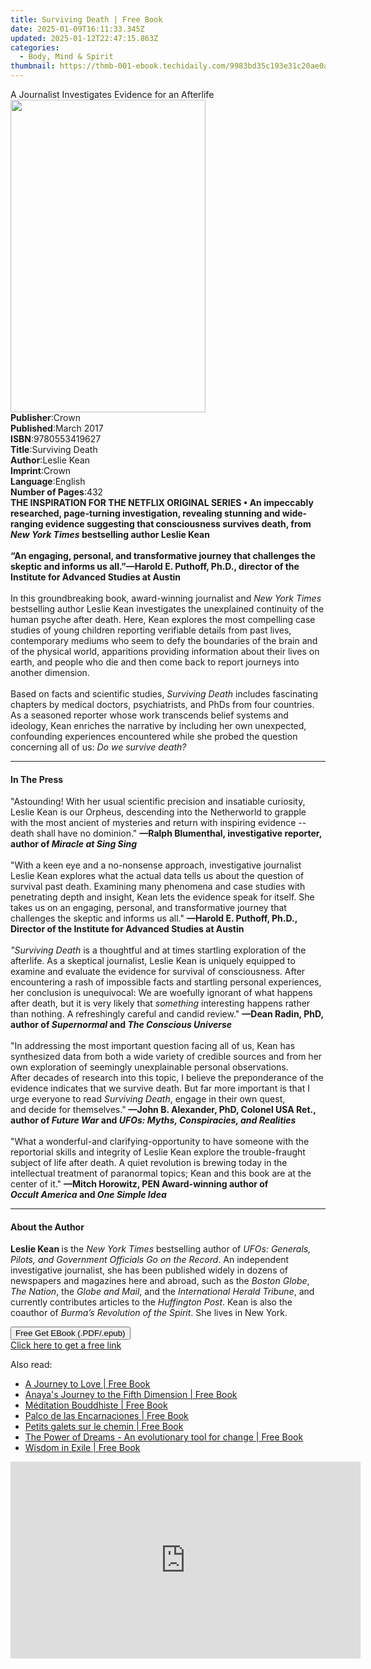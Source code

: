 ```yaml
---
title: Surviving Death | Free Book
date: 2025-01-09T16:11:33.345Z
updated: 2025-01-12T22:47:15.863Z
categories:
  - Body, Mind & Spirit
thumbnail: https://thmb-001-ebook.techidaily.com/9983bd35c193e31c20ae0a77f4b1aea523d425ab3a7af8d78dfad4feb6eac953.jpg
---
```

<main id="book-container">
  <div class="flex flex-col">
    <div class="book-brief flex-1 py-6 px-4 sm:p-6 md:py-10 md:px-8">
      <!-- brief-->
      <div class="book-brief-main">
        A Journalist Investigates Evidence for an Afterlife
      </div>
    </div>
    <div
      class="book-meta-info flex-1 grid gap-4 col-start-1 col-end-3 row-start-1 sm:mb-6 sm:grid-cols-4 lg:gap-6 lg:col-start-2 lg:row-end-6 lg:row-span-6 lg:mb-0"
    >
      <div
        class="book-meta-info-left place-content-center mt-4 p-4 text-sm leading-6 col-start-2 col-span-2 dark:text-slate-400"
      >
        <img
          class="w-full h-500 object-cover rounded-lg sm:h-255 sm:col-span-2 lg:col-span-full"
          src="https://img-001-ebook.techidaily.com/0407363b607efe387380997504a7d4dbf8e545fbc0f8b4f189803dfcd8ec5c11.jpg"
          alt=""
          width="312"
          height="500"
        />
      </div>
      <div
        class="book-meta-info-right mt-2 col-start-1 row-start-2 col-span-3 self-center"
      >
        <!-- meta data  -->
        <div class="flex flex-col px-4 md:px-8">
          <div class="flex-1">
            <strong>Publisher</strong>:<span class="px-2">Crown</span>
          </div>
          <div class="flex-1">
            <strong>Published</strong>:<span class="px-2">March 2017</span>
          </div>
          <div class="flex-1">
            <strong>ISBN</strong>:<span class="px-2">9780553419627</span>
          </div>
          <div class="flex-1">
            <strong>Title</strong>:<span class="px-2">Surviving Death</span>
          </div>
          <div class="flex-1">
            <strong>Author</strong>:<span class="px-2">Leslie Kean</span>
          </div>
          <div class="flex-1">
            <strong>Imprint</strong>:<span class="px-2">Crown</span>
          </div>
          <div class="flex-1">
            <strong>Language</strong>:<span class="px-2">English</span>
          </div>
          <div class="flex-1">
            <strong>Number of Pages</strong>:<span class="px-2">432</span>
          </div>
        </div>
      </div>
    </div>
    <div class="book-description flex-1 py-6 px-4 sm:p-6 md:py-10 md:px-8">
      <div class="book-description-main">
        <div accordion-content="" id="description">
          <b
            >THE INSPIRATION FOR THE&nbsp;NETFLIX ORIGINAL SERIES • An
            impeccably researched, page-turning investigation, revealing
            stunning and wide-ranging evidence suggesting that consciousness
            survives death, from <i>New York Times</i> bestselling author Leslie
            Kean</b
          ><br /><b>&nbsp;</b><br /><b
            >“An engaging, personal, and transformative journey that challenges
            the skeptic and informs us all.”—Harold E. Puthoff, Ph.D., director
            of the Institute for Advanced Studies at Austin</b
          ><br /><b>&nbsp;</b><br />In this groundbreaking book, award-winning
          journalist and <i>New York Times</i> bestselling author Leslie Kean
          investigates the unexplained continuity of the human psyche after
          death. Here, Kean explores the most compelling case studies of young
          children reporting verifiable details from past lives, contemporary
          mediums who seem to defy the boundaries of the brain and of the
          physical world, apparitions providing information about their lives on
          earth, and people who die and then come back to report journeys into
          another dimension.<br />&nbsp;<br />Based on facts and scientific
          studies,&nbsp;<i>Surviving Death</i>&nbsp;includes fascinating
          chapters by medical doctors, psychiatrists, and PhDs from four
          countries. As a seasoned reporter whose work transcends belief systems
          and ideology, Kean enriches the narrative by including her own
          unexpected, confounding experiences encountered while she probed the
          question concerning all of us:&nbsp;<i>Do we survive death?</i>
        </div>
        <div class="accordion-fader"></div>
      </div>
    </div>
    <div class="book-excerpts flex-1 py-6 px-4 sm:p-6 md:py-10 md:px-8">
      <!-- excerpts-->
      <div class="book-excerpts-main">
        <hr />
        <h4 class="placeholder placeholder-heading">
          <span>In The Press</span>
        </h4>
        <p>
          "Astounding! With her usual scientific precision and insatiable
          curiosity, Leslie Kean is our Orpheus, descending into the Netherworld
          to grapple with the most ancient&nbsp;of mysteries&nbsp;and return
          with inspiring evidence -- death shall have no dominion."
          <b>—Ralph Blumenthal, investigative reporter, author of&nbsp;</b
          ><i
            ><b><i>Miracle at Sing Sing</i></b
            ><br /></i
          ><br />"With a keen eye and a no-nonsense approach, investigative
          journalist Leslie Kean explores what the actual data tells us about
          the question of survival past death. Examining many phenomena and case
          studies with penetrating depth and insight, Kean lets the evidence
          speak for itself. She takes us on an engaging, personal, and
          transformative journey that challenges the skeptic and informs us
          all."&nbsp;<b
            >—Harold E. Puthoff, Ph.D., Director of the Institute for Advanced
            Studies at Austin</b
          ><i><br /><br />"Surviving Death&nbsp;</i>is a&nbsp;thoughtful and at
          times startling exploration of the afterlife.&nbsp;As a skeptical
          journalist, Leslie Kean is uniquely equipped to examine and evaluate
          the evidence for survival of consciousness. After encountering a rash
          of impossible facts and startling personal experiences, her conclusion
          is&nbsp;unequivocal: We are woefully ignorant of what happens after
          death, but it is very likely
          that&nbsp;<i>something</i>&nbsp;interesting<i>&nbsp;</i>happens rather
          than nothing. A refreshingly careful and candid review."&nbsp;<b
            >—Dean Radin, PhD, author
            of&nbsp;<i>Supernormal</i>&nbsp;and&nbsp;<i
              >The Conscious Universe</i
            ></b
          ><br /><br />"In addressing the most important question facing all of
          us, Kean has synthesized data from both a wide variety of credible
          sources and from her own exploration of seemingly unexplainable
          personal observations. After&nbsp;decades of research into this topic,
          I believe the preponderance of the evidence indicates that we survive
          death. But far more important is that I urge everyone to read&nbsp;<i
            >Surviving Death</i
          >, engage in their own quest, and&nbsp;decide for themselves."
          <b
            >—John B. Alexander, PhD, Colonel USA Ret., author of&nbsp;<i
              >Future War </i
            >and&nbsp;<i>UFOs: Myths, Conspiracies, and Realities</i></b
          ><br /><br />"What a wonderful-and clarifying-opportunity to have
          someone with the reportorial skills and integrity of Leslie Kean
          explore the trouble-fraught subject of life after death. A
          quiet&nbsp;revolution is brewing today in the intellectual treatment
          of paranormal topics; Kean and this book are at the center of it."
          <b
            >—Mitch Horowitz, PEN Award-winning author of
            <i>Occult&nbsp;America </i>and <i>One Simple Idea</i></b
          >
        </p>
      </div>
    </div>
    <div class="book-about-author flex-1 py-6 px-4 sm:p-6 md:py-10 md:px-8">
      <!-- about author-->
      <div class="book-main-author-main">
        <hr />
        <h4 class="placeholder placeholder-heading">
          <span>About the Author</span>
        </h4>
        <p>
          <b>Leslie Kean&nbsp;</b>is the <i>New York Times </i>bestselling
          author of
          <i
            >UFOs: Generals, Pilots, and Government Officials Go on the
            Record</i
          >. An independent investigative journalist, she has been published
          widely in dozens of newspapers and magazines here and abroad, such as
          the <i>Boston Globe</i>, <i>The Nation</i>, the <i>Globe and Mail</i>,
          and the <i>International Herald Tribune</i>, and currently contributes
          articles to the <i>Huffington Post</i>. Kean is also the coauthor of
          <i>Burma’s Revolution of the Spirit</i>. She lives in New York.
        </p>
      </div>
    </div>
    <div class="book-free-get flex-1 py-6 px-4 sm:p-6 md:py-10 md:px-8">
      <button
        id="btn-free-get"
        class="bg-blue-500 hover:bg-blue-700 text-white font-bold py-2 px-4 rounded"
      >
        Free Get EBook (.PDF/.epub)
      </button>
      <div id="countdown-display" class="px-2 text-lg mt-2"></div>
      <a
        id="free-link"
        class="hidden bg-blue-500 hover:bg-blue-700 text-white font-bold py-2 px-4 rounded"
        href="https://www.ebooks.com/en-us/book/2608950/surviving-death/leslie-kean/"
        target="_blank"
        >Click here to get a free link</a
      >
    </div>
    <script>
      let countdownTime = 0;
      let countdownInterval = null;
      document
        .getElementById('btn-free-get')
        .addEventListener('click', startCountdown);
      function startCountdown() {
        countdownTime = new Date().getTime() + 60000 * 3;
        countdownInterval = setInterval(updateCountdown, 1000);
        document.getElementById('btn-free-get').disabled = true;
        document
          .getElementById('btn-free-get')
          .classList.add('bg-gray-500', 'cursor-not-allowed');
      }
      function updateCountdown() {
        let currentTime = new Date().getTime();
        let timeLeft = countdownTime - currentTime;
        let secondsLeft = Math.floor(timeLeft / 1000);
        document.getElementById('countdown-display').innerHTML =
          `Remaining time: ${secondsLeft} seconds.`;
        if (secondsLeft <= 0) {
          clearInterval(countdownInterval);
          document.getElementById('btn-free-get').classList.add('hidden');
          document.getElementById('free-link').classList.remove('hidden');
          document.getElementById('countdown-display').innerHTML = '';
        }
      }
    </script>
  </div>
</main>

<ins class="adsbygoogle"
      style="display:block"
      data-ad-client="ca-pub-7571918770474297"
      data-ad-slot="8358498916"
      data-ad-format="auto"
      data-full-width-responsive="true"></ins>
    

<span class="atpl-alsoreadstyle">Also read:</span>
<div><ul>
<li><a href="https://novels-ebooks.techidaily.com/211142316-9798988298175-a-journey-to-love/"><u>A Journey to Love | Free Book</u></a></li>
<li><a href="https://novels-ebooks.techidaily.com/211142896-9798887638409-anayas-journey-to-the-fifth-dimension/"><u>Anaya's Journey to the Fifth Dimension | Free Book</u></a></li>
<li><a href="https://novels-ebooks.techidaily.com/211143092-9791093883526-meditation-bouddhiste/"><u>Méditation Bouddhiste | Free Book</u></a></li>
<li><a href="https://novels-ebooks.techidaily.com/211142300-9798868952500-palco-de-las-encarnaciones/"><u>Palco de las Encarnaciones | Free Book</u></a></li>
<li><a href="https://novels-ebooks.techidaily.com/211143084-9791093883625-petits-galets-sur-le-chemin/"><u>Petits galets sur le chemin | Free Book</u></a></li>
<li><a href="https://novels-ebooks.techidaily.com/211142959-9781916544031-the-power-of-dreams-an-evolutionary-tool-for-change/"><u>The Power of Dreams - An evolutionary tool for change | Free Book</u></a></li>
<li><a href="https://novels-ebooks.techidaily.com/211143075-9782360170227-wisdom-in-exile/"><u>Wisdom in Exile | Free Book</u></a></li>
</ul></div>

<!-- affiliate ads begin -->
<iframe width="560" height="315" src="https://www.youtube.com/embed/qbuund2HKOQ?si=NaGHqIrx8hSL7gWV" title="YouTube video player" frameborder="0" allow="accelerometer; autoplay; clipboard-write; encrypted-media; gyroscope; picture-in-picture; web-share" referrerpolicy="strict-origin-when-cross-origin" allowfullscreen></iframe>
<!-- affiliate ads end -->

